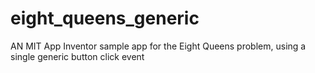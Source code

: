 # eight_queens_generic
AN MIT App Inventor sample app for the Eight Queens problem, using a single generic button click event
